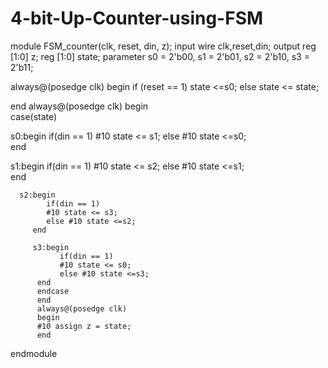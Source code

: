 # 4-bit-Up-Counter-using-FSM

 module FSM_counter(clk, reset, din, z);
input wire clk,reset,din;
output reg [1:0] z;
reg [1:0] state;
parameter s0 = 2'b00, s1 = 2'b01, s2 = 2'b10, s3 = 2'b11;

always@(posedge clk)
begin
if (reset == 1)
   state <=s0;
   else
   state <= state;
  
end
   always@(posedge clk)
   begin  
 case(state)
 
   s0:begin
      if(din == 1)
      #10 state <= s1;
      else #10 state <=s0;   
   end
   
   s1:begin
         if(din == 1)
         #10 state <= s2;
         else #10 state <=s1;  
      end
      
      s2:begin
            if(din == 1)
            #10 state <= s3;
            else #10 state <=s2;   
         end
         
         s3:begin
               if(din == 1)
               #10 state <= s0;
               else #10 state <=s3;  
          end
          endcase
          end
          always@(posedge clk)
          begin
          #10 assign z = state;
          end
endmodule
